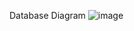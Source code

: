 Database Diagram
![image](https://github.com/PTTThanh/SQL_DEMOQLBANHANG/assets/146801406/d0a4013e-1444-4bdb-b3f8-4f17bd63cd62)

